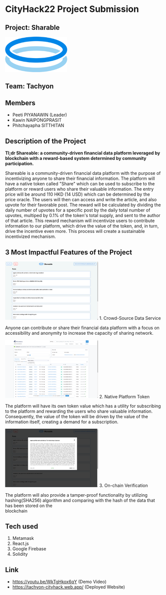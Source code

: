 # CityHack22 Project Submission
## Project: Sharable
<img src="/resource/icon.png" width="200" alt="project_logo"/>

## Team: Tachyon
## Members
- Peeti PIYANAWIN (Leader)
- Kawin NAIPONGPRASIT
- Phitchayapha SITTHITAN

## Description of the Project
**Tl;dr Shareable: a community-driven financial data platform leveraged by blockchain with a reward-based system determined by community participation.**

Shareable is a community-driven financial data platform with the purpose of incentivizing anyone to share their financial information. The platform will have a native token called "Share" which can be used to subscribe to the platform or reward users who share their valuable information. The entry price will be around 110 HKD (14 USD) which can be determined by the price oracle. The users will then can access and write the article, and also upvote for their favorable post. The reward will be calculated by dividing the daily number of upvotes for a specific post by the daily total number of upvotes, multiped by 0.1% of the token's total supply, and sent to the author of that article. This reward mechanism will incentivize users to contribute information to our platform, which drive the value of the token, and, in turn, drive the incentive even more. This process will create a sustainable incentivized mechanism.


## 3 Most Impactful Features of the Project
<img src="/resource/Feature1.png" width="300" alt="project_logo"/>
1. Crowd-Source Data Service
   
   Anyone can contribute or share their financial data platform with a focus on accessibility and anonymity to increase the capacity of sharing network.


<img src="/resource/Feature2.png" width="300" alt="project_logo"/>
2. Native Platform Token
   
   The platform will have its own token value which has a utility for subscribing to the platform and rewarding the users who share valuable information.
   Consequently, the value of the token will be driven by the value of the information itself, creating a demand for a subscription.


<img src="/resource/Feature3.png" width="300" alt="project_logo"/>
3. On-chain Verification
   
   The platform will also provide a tamper-proof functionality by utilizing hashing(SHA256) algorithm and comparing with the hash of the data that has been stored on the   
   blockchain

## Tech used
1. Metamask
2. React.js
3. Google Firebase
4. Solidity

## Link
- https://youtu.be/WkTgHkox6qY         (Demo Video)
- https://tachyon-cityhack.web.app/    (Deployed Website)
